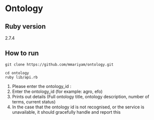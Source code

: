 # Ontology

## Ruby version
2.7.4

## How to run
```
git clone https://github.com/mmariyam/ontology.git

cd ontology
ruby lib/api.rb
```
1. Please enter the ontology_id :
2. Enter the ontology_id (for example: agro, efo)
3. Prints out details (Full ontology title, ontology description, number of terms, current status)
4. In the case that the ontology id is not recognised, or the service is unavailable, it should gracefully handle and report this
